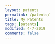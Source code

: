 ```yaml
---
layout: patents
permalink: /patents/
title: My Patents
tags: [patents]
modified: 4-7-2019
comments: false
---
```


